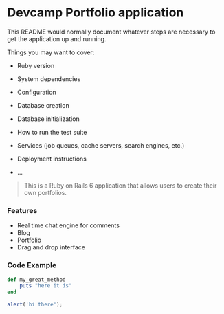 # Devcamp Portfolio application

This README would normally document whatever steps are necessary to get the
application up and running.

Things you may want to cover:

* Ruby version

* System dependencies

* Configuration

* Database creation

* Database initialization

* How to run the test suite

* Services (job queues, cache servers, search engines, etc.)

* Deployment instructions

* ...

> This is a Ruby on Rails 6 application that allows users to create their own portfolios.

### Features
- Real time chat engine for comments
- Blog
- Portfolio
- Drag and drop interface

### Code Example

```ruby
def my_great_method
    puts "here it is"
end
```

```javascript
alert('hi there');
```